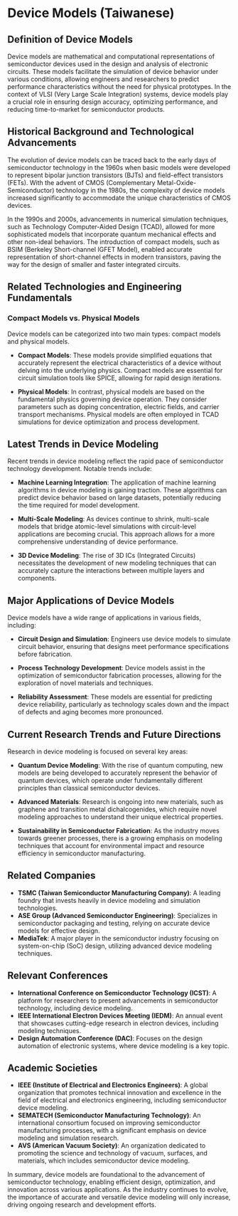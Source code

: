 # Device Models (Taiwanese)

## Definition of Device Models

Device models are mathematical and computational representations of semiconductor devices used in the design and analysis of electronic circuits. These models facilitate the simulation of device behavior under various conditions, allowing engineers and researchers to predict performance characteristics without the need for physical prototypes. In the context of VLSI (Very Large Scale Integration) systems, device models play a crucial role in ensuring design accuracy, optimizing performance, and reducing time-to-market for semiconductor products.

## Historical Background and Technological Advancements

The evolution of device models can be traced back to the early days of semiconductor technology in the 1960s when basic models were developed to represent bipolar junction transistors (BJTs) and field-effect transistors (FETs). With the advent of CMOS (Complementary Metal-Oxide-Semiconductor) technology in the 1980s, the complexity of device models increased significantly to accommodate the unique characteristics of CMOS devices.

In the 1990s and 2000s, advancements in numerical simulation techniques, such as Technology Computer-Aided Design (TCAD), allowed for more sophisticated models that incorporate quantum mechanical effects and other non-ideal behaviors. The introduction of compact models, such as BSIM (Berkeley Short-channel IGFET Model), enabled accurate representation of short-channel effects in modern transistors, paving the way for the design of smaller and faster integrated circuits.

## Related Technologies and Engineering Fundamentals

### Compact Models vs. Physical Models

Device models can be categorized into two main types: compact models and physical models. 

- **Compact Models**: These models provide simplified equations that accurately represent the electrical characteristics of a device without delving into the underlying physics. Compact models are essential for circuit simulation tools like SPICE, allowing for rapid design iterations.

- **Physical Models**: In contrast, physical models are based on the fundamental physics governing device operation. They consider parameters such as doping concentration, electric fields, and carrier transport mechanisms. Physical models are often employed in TCAD simulations for device optimization and process development.

## Latest Trends in Device Modeling

Recent trends in device modeling reflect the rapid pace of semiconductor technology development. Notable trends include:

- **Machine Learning Integration**: The application of machine learning algorithms in device modeling is gaining traction. These algorithms can predict device behavior based on large datasets, potentially reducing the time required for model development.

- **Multi-Scale Modeling**: As devices continue to shrink, multi-scale models that bridge atomic-level simulations with circuit-level applications are becoming crucial. This approach allows for a more comprehensive understanding of device performance.

- **3D Device Modeling**: The rise of 3D ICs (Integrated Circuits) necessitates the development of new modeling techniques that can accurately capture the interactions between multiple layers and components.

## Major Applications of Device Models

Device models have a wide range of applications in various fields, including:

- **Circuit Design and Simulation**: Engineers use device models to simulate circuit behavior, ensuring that designs meet performance specifications before fabrication.

- **Process Technology Development**: Device models assist in the optimization of semiconductor fabrication processes, allowing for the exploration of novel materials and techniques.

- **Reliability Assessment**: These models are essential for predicting device reliability, particularly as technology scales down and the impact of defects and aging becomes more pronounced.

## Current Research Trends and Future Directions

Research in device modeling is focused on several key areas:

- **Quantum Device Modeling**: With the rise of quantum computing, new models are being developed to accurately represent the behavior of quantum devices, which operate under fundamentally different principles than classical semiconductor devices.

- **Advanced Materials**: Research is ongoing into new materials, such as graphene and transition metal dichalcogenides, which require novel modeling approaches to understand their unique electrical properties.

- **Sustainability in Semiconductor Fabrication**: As the industry moves towards greener processes, there is a growing emphasis on modeling techniques that account for environmental impact and resource efficiency in semiconductor manufacturing.

## Related Companies

- **TSMC (Taiwan Semiconductor Manufacturing Company)**: A leading foundry that invests heavily in device modeling and simulation technologies.
- **ASE Group (Advanced Semiconductor Engineering)**: Specializes in semiconductor packaging and testing, relying on accurate device models for effective design.
- **MediaTek**: A major player in the semiconductor industry focusing on system-on-chip (SoC) design, utilizing advanced device modeling techniques.

## Relevant Conferences

- **International Conference on Semiconductor Technology (ICST)**: A platform for researchers to present advancements in semiconductor technology, including device modeling.
- **IEEE International Electron Devices Meeting (IEDM)**: An annual event that showcases cutting-edge research in electron devices, including modeling techniques.
- **Design Automation Conference (DAC)**: Focuses on the design automation of electronic systems, where device modeling is a key topic.

## Academic Societies

- **IEEE (Institute of Electrical and Electronics Engineers)**: A global organization that promotes technical innovation and excellence in the field of electrical and electronics engineering, including semiconductor device modeling.
- **SEMATECH (Semiconductor Manufacturing Technology)**: An international consortium focused on improving semiconductor manufacturing processes, with a significant emphasis on device modeling and simulation research.
- **AVS (American Vacuum Society)**: An organization dedicated to promoting the science and technology of vacuum, surfaces, and materials, which includes semiconductor device modeling.

In summary, device models are foundational to the advancement of semiconductor technology, enabling efficient design, optimization, and innovation across various applications. As the industry continues to evolve, the importance of accurate and versatile device modeling will only increase, driving ongoing research and development efforts.